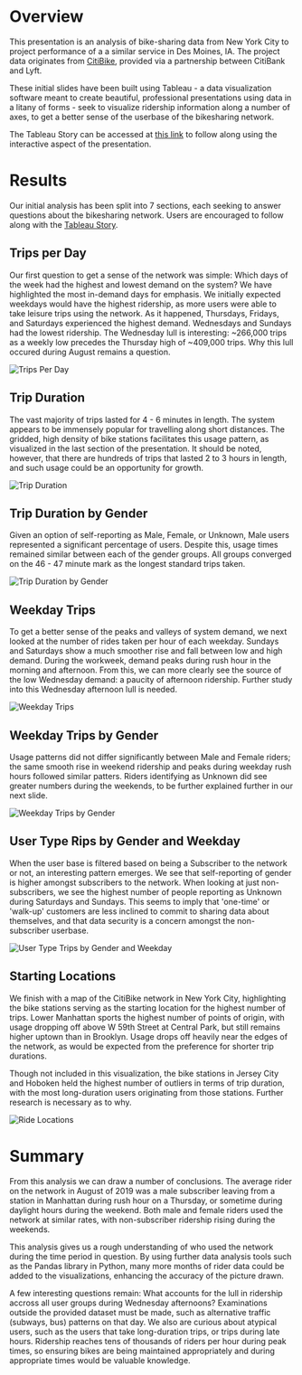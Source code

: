 # Overview 
This presentation is an analysis of bike-sharing data from New York City to project performance of a a similar service in Des Moines, IA. The project data originates from [CitiBike](https://ride.citibikenyc.com/system-data), provided via a partnership between CitiBank and Lyft. 

These initial slides have been built using Tableau - a data visualization software meant to create beautiful, professional presentations using data in a litany of forms - seek to visualize ridership information along a number of axes, to get a better sense of the userbase of the bikesharing network. 

The Tableau Story can be accessed at [this link](https://public.tableau.com/app/profile/isaac.brieske/viz/Citibike_Challenge_16543247255220/Story1?publish=yes) to follow along using the interactive aspect of the presentation. 

# Results

Our initial analysis has been split into 7 sections, each seeking to answer questions about the bikesharing network. Users are encouraged to follow along with the [Tableau Story](https://public.tableau.com/app/profile/isaac.brieske/viz/Citibike_Challenge_16543247255220/Story1?publish=yes). 

## Trips per Day

Our first question to get a sense of the network was simple: Which days of the week had the highest and lowest demand on the system? We have highlighted the most in-demand days for emphasis. We initially expected weekdays would have the highest ridership, as more users were able to take leisure trips using the network. As it happened, Thursdays, Fridays, and Saturdays experienced the highest demand. Wednesdays and Sundays had the lowest ridership. The Wednesday lull is interesting: ~266,000 trips as a weekly low precedes the Thursday high of ~409,000 trips. Why this lull occured during August remains a question. 

![Trips Per Day](https://github.com/ipbrieske/bikesharing/blob/main/Images/TripsPerDay.png)

## Trip Duration

The vast majority of trips lasted for 4 - 6 minutes in length. The system appears to be immensely popular for travelling along short distances. The gridded, high density of bike stations facilitates this usage pattern, as visualized in the last section of the presentation. It should be noted, however, that there are hundreds of trips that lasted 2 to 3 hours in length, and such usage could be an opportunity for growth. 

![Trip Duration](https://github.com/ipbrieske/bikesharing/blob/main/Images/TripDuration.png)

## Trip Duration by Gender

Given an option of self-reporting as Male, Female, or Unknown, Male users represented a significant percentage of users. Despite this, usage times remained similar between each of the gender groups. All groups converged on the 46 - 47 minute mark as the longest standard trips taken. 

![Trip Duration by Gender](https://github.com/ipbrieske/bikesharing/blob/main/Images/TripDurationByGender.png)

## Weekday Trips

To get a better sense of the peaks and valleys of system demand, we next looked at the number of rides taken per hour of each weekday. Sundays and Saturdays show a much smoother rise and fall between low and high demand. During the workweek, demand peaks during rush hour in the morning and afternoon. From this, we can more clearly see the source of the low Wednesday demand: a paucity of afternoon ridership. Further study into this Wednesday afternoon lull is needed. 

![Weekday Trips](https://github.com/ipbrieske/bikesharing/blob/main/Images/WeekdayTrips.png)

## Weekday Trips by Gender

Usage patterns did not differ significantly between Male and Female riders; the same smooth rise in weekend ridership and peaks during weekday rush hours followed similar patters. Riders identifying as Unknown did see greater numbers during the weekends, to be further explained further in our next slide. 

![Weekday Trips by Gender](https://github.com/ipbrieske/bikesharing/blob/main/Images/WeekdayTripsByGender.png)

## User Type Rips by Gender and Weekday

When the user base is filtered based on being a Subscriber to the network or not, an interesting pattern emerges. We see that self-reporting of gender is higher amongst subscribers to the network. When looking at just non-subscribers, we see the highest number of people reporting as Unknown during Saturdays and Sundays. This seems to imply that 'one-time' or 'walk-up' customers are less inclined to commit to sharing data about themselves, and that data security is a concern amongst the non-subscriber userbase. 

![User Type Trips by Gender and Weekday](https://github.com/ipbrieske/bikesharing/blob/main/Images/RiderType.png)

## Starting Locations

We finish with a map of the CitiBike network in New York City, highlighting the bike stations serving as the starting location for the highest number of trips. Lower Manhattan sports the highest number of points of origin, with usage dropping off above W 59th Street at Central Park, but still remains higher uptown than in Brooklyn. Usage drops off heavily near the edges of the network, as would be expected from the preference for shorter trip durations. 

Though not included in this visualization, the bike stations in Jersey City and Hoboken held the highest number of outliers in terms of trip duration, with the most long-duration users originating from those stations. Further research is necessary as to why. 

![Ride Locations](https://github.com/ipbrieske/bikesharing/blob/main/Images/RideLocations.png)

# Summary

From this analysis we can draw a number of conclusions. The average rider on the network in August of 2019 was a male subscriber leaving from a station in Manhattan during rush hour on a Thursday, or sometime during daylight hours during the weekend. Both male and female riders used the network at similar rates, with non-subscriber ridership rising during the weekends. 

This analysis gives us a rough understanding of who used the network during the time period in question. By using further data analysis tools such as the Pandas library in Python, many more months of rider data could be added to the visualizations, enhancing the accuracy of the picture drawn. 

A few interesting questions remain: What accounts for the lull in ridership accross all user groups during Wednesday afternoons? Examinations outside the provided dataset must be made, such as alternative traffic (subways, bus) patterns on that day. We also are curious about atypical users, such as the users that take long-duration trips, or trips during late hours. Ridership reaches tens of thousands of riders per hour during peak times, so ensuring bikes are being maintained appropriately and during appropriate times would be valuable knowledge. 